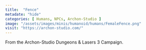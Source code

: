 ```yaml
---
title:  "Fence"
metadate: "hide"
categories: [ Humans, NPCs, Archon-Studio ]
image: "/assets/images/minis/humanoid/humans/FemaleFence.png"
visit: "https://archon-studio.com/"
---
```

From the Archon-Studio Dungeons & Lasers 3 Campaign.